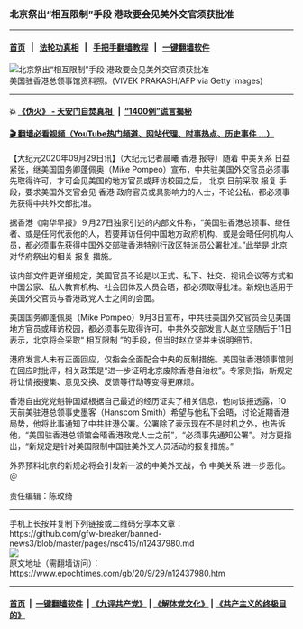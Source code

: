 ### 北京祭出“相互限制”手段 港政要会见美外交官须获批准
------------------------

#### [首页](https://github.com/gfw-breaker/banned-news3/blob/master/README.md) &nbsp;&nbsp;|&nbsp;&nbsp; [法轮功真相](https://github.com/begood0513/basic/blob/master/README.md)  &nbsp;&nbsp;|&nbsp;&nbsp; [手把手翻墙教程](https://github.com/gfw-breaker/guides/wiki)  &nbsp;&nbsp;|&nbsp;&nbsp; [一键翻墙软件](https://github.com/gfw-breaker/nogfw/blob/master/README.md)  



<div><img alt="北京祭出“相互限制”手段 港政要会见美外交官须获批准" class="attachment-djy_600_400 size-djy_600_400 wp-post-image" src="https://i.epochtimes.com/assets/uploads/2020/09/GettyImages-873413462_1200x1200@1200x1200-600x400.jpg"/>
<div class="caption">
 美国驻香港总领事馆资料照。(VIVEK PRAKASH/AFP via Getty Images)
</div></div><hr/>

#### 💥 [《伪火》 - 天安门自焚真相 ](http://158.247.195.190:10000/videos/blog/weihuo.html)&nbsp; |&nbsp; [“1400例”谎言揭秘  ](http://158.247.195.190:10000/videos/blog/jiexi1400.html)

#### [ 🎬  翻墙必看视频（YouTube热门频道、网站代理、时事热点、历史事件 ...）](https://github.com/gfw-breaker/links/blob/master/banned.md)

<div><p>
 【大纪元2020年09月29日讯】（大纪元记者晨曦
 <ok href="https://www.epochtimes.com/gb/tag/%E9%A6%99%E6%B8%AF.html">
  香港
 </ok>
 报导）随着
 <ok href="https://www.epochtimes.com/gb/tag/%E4%B8%AD%E7%BE%8E%E5%85%B3%E7%B3%BB.html">
  中美关系
 </ok>
 日益紧张，继美国国务卿蓬佩奥（Mike Pompeo）宣布，中共驻美国外交官员必须事先取得许可，才可会见美国的地方官员或拜访校园之后，
 <ok href="https://www.epochtimes.com/gb/tag/%E5%8C%97%E4%BA%AC.html">
  北京
 </ok>
 日前采取
 <ok href="https://www.epochtimes.com/gb/tag/%E6%8A%A5%E5%A4%8D.html">
  报复
 </ok>
 手段，要求美国外交官会见
 <ok href="https://www.epochtimes.com/gb/tag/%E9%A6%99%E6%B8%AF.html">
  香港
 </ok>
 政府官员或具影响力的人士，不论公私，都必须事先获得中共外交部批准。
</p>
<p>
 据香港《南华早报》９月27日独家引述的内部文件称，“美国驻香港总领事、继任者、或是任何代表他的人，若要拜访任何中国地方政府机构、或是会晤任何机构人员，都必须事先获得中国外交部驻香港特别行政区特派员公署批准。”此举是
 <ok href="https://www.epochtimes.com/gb/tag/%E5%8C%97%E4%BA%AC.html">
  北京
 </ok>
 对华府祭出的相关
 <ok href="https://www.epochtimes.com/gb/tag/%E6%8A%A5%E5%A4%8D.html">
  报复
 </ok>
 措施。
</p>
<p>
 该内部文件更详细规定，美国官员不论是以正式、私下、社交、视讯会议等方式和中国公家、私人教育机构、社会团体及人员会晤，都必须取得批准。新规也适用于美国外交官员与香港政党人士之间的会面。
</p>
<p>
 美国国务卿蓬佩奥（Mike Pompeo）9月3日宣布，中共驻美国外交官员会见美国地方官员或拜访校园，都必须事先取得许可。中共外交部发言人赵立坚随后于11日表示，北京将会采取“
 <ok href="https://www.epochtimes.com/gb/tag/%E7%9B%B8%E4%BA%92%E9%99%90%E5%88%B6.html">
  相互限制
 </ok>
 ”的手段，但当时赵立坚并未说明细节。
</p>
<p>
 港府发言人未有正面回应，仅指会全面配合中央的反制措施。美国驻香港领事馆则在回应时批评，相关政策是“进一步证明北京废除香港自治权”。专家则指，新规定将让情报搜集、意见交换、反馈等行动等变得更麻烦。
</p>
<p>
 香港自由党党魁钟国斌根据自己最近的经历证实了相关信息，他向该报透露，10天前美驻港总领事史墨客（Hanscom Smith）希望与他私下会晤，讨论近期香港局势，他将此事通知了中共驻港公署。公署除了表示现在不是时机之外，也告诉他，“美国驻香港总领馆会晤香港政党人士之前”，“必须事先通知公署”。对方更指出，“新规定是针对美国限制中国驻美外交人员活动的报复措施。”
</p>
<p>
 外界预料北京的新规必将会引发新一波的中美外交战，令
 <ok href="https://www.epochtimes.com/gb/tag/%E4%B8%AD%E7%BE%8E%E5%85%B3%E7%B3%BB.html">
  中美关系
 </ok>
 进一步恶化。＠
</p>
<p>
 责任编辑：陈玟绮
</p>
</div>
<hr/>
手机上长按并复制下列链接或二维码分享本文章：<br/>
https://github.com/gfw-breaker/banned-news3/blob/master/pages/nsc415/n12437980.md <br/>
<a href='https://github.com/gfw-breaker/banned-news3/blob/master/pages/nsc415/n12437980.md'><img src='https://github.com/gfw-breaker/banned-news3/blob/master/pages/nsc415/n12437980.md.png'/></a> <br/>
原文地址（需翻墙访问）：https://www.epochtimes.com/gb/20/9/29/n12437980.htm


------------------------
#### [首页](https://github.com/gfw-breaker/banned-news3/blob/master/README.md) &nbsp;|&nbsp; [一键翻墙软件](https://github.com/gfw-breaker/nogfw/blob/master/README.md) &nbsp;| [《九评共产党》](https://github.com/gfw-breaker/9ping.md/blob/master/README.md#九评之一评共产党是什么) | [《解体党文化》](https://github.com/gfw-breaker/jtdwh.md/blob/master/README.md) | [《共产主义的终极目的》](https://github.com/gfw-breaker/gczydzjmd.md/blob/master/README.md)


<img src='http://gfw-breaker.win/banned-news3/pages/nsc415/n12437980.md' width='0px' height='0px'/>